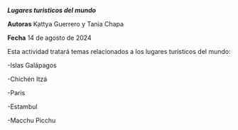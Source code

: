 ***Lugares turisticos del mundo***


**Autoras** Kattya Guerrero y Tania Chapa

**Fecha** 14 de agosto de 2024

Esta actividad tratará temas relacionados a los lugares turísticos del mundo:

-Islas Galápagos

-Chichén Itzá

-Paris

-Estambul

-Macchu Picchu


